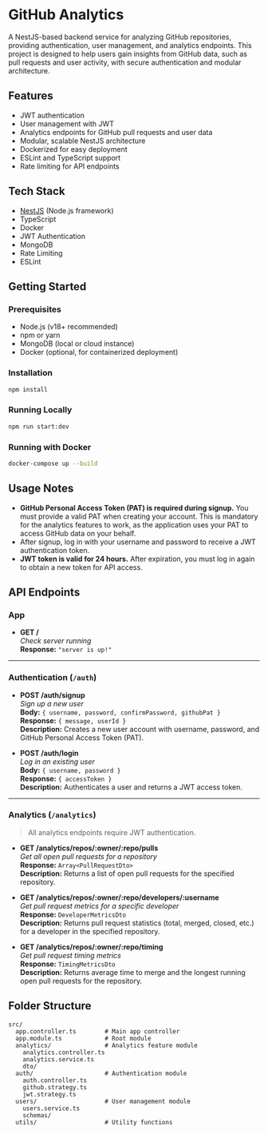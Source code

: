 # GitHub Analytics

A NestJS-based backend service for analyzing GitHub repositories, providing authentication, user management, and analytics endpoints. This project is designed to help users gain insights from GitHub data, such as pull requests and user activity, with secure authentication and modular architecture.

## Features
- JWT authentication
- User management with JWT
- Analytics endpoints for GitHub pull requests and user data
- Modular, scalable NestJS architecture
- Dockerized for easy deployment
- ESLint and TypeScript support
- Rate limiting for API endpoints

## Tech Stack
- [NestJS](https://nestjs.com/) (Node.js framework)
- TypeScript
- Docker
- JWT Authentication
- MongoDB
- Rate Limiting
- ESLint

## Getting Started

### Prerequisites
- Node.js (v18+ recommended)
- npm or yarn
- MongoDB (local or cloud instance)
- Docker (optional, for containerized deployment)

### Installation
```bash
npm install
```

### Running Locally
```bash
npm run start:dev
```

### Running with Docker
```bash
docker-compose up --build
```

## Usage Notes

- **GitHub Personal Access Token (PAT) is required during signup.** You must provide a valid PAT when creating your account. This is mandatory for the analytics features to work, as the application uses your PAT to access GitHub data on your behalf.
- After signup, log in with your username and password to receive a JWT authentication token.
- **JWT token is valid for 24 hours.** After expiration, you must log in again to obtain a new token for API access.

## API Endpoints

### App

- **GET /**  
  _Check server running_  
  **Response:** `"server is up!"`

---

### Authentication (`/auth`)

- **POST /auth/signup**  
  _Sign up a new user_  
  **Body:** `{ username, password, confirmPassword, githubPat }`  
  **Response:** `{ message, userId }`  
  **Description:** Creates a new user account with username, password, and GitHub Personal Access Token (PAT).

- **POST /auth/login**  
  _Log in an existing user_  
  **Body:** `{ username, password }`  
  **Response:** `{ accessToken }`  
  **Description:** Authenticates a user and returns a JWT access token.

---

### Analytics (`/analytics`)

> All analytics endpoints require JWT authentication.

- **GET /analytics/repos/:owner/:repo/pulls**  
  _Get all open pull requests for a repository_  
  **Response:** `Array<PullRequestDto>`  
  **Description:** Returns a list of open pull requests for the specified repository.

- **GET /analytics/repos/:owner/:repo/developers/:username**  
  _Get pull request metrics for a specific developer_  
  **Response:** `DeveloperMetricsDto`  
  **Description:** Returns pull request statistics (total, merged, closed, etc.) for a developer in the specified repository.

- **GET /analytics/repos/:owner/:repo/timing**  
  _Get pull request timing metrics_  
  **Response:** `TimingMetricsDto`  
  **Description:** Returns average time to merge and the longest running open pull requests for the repository.


## Folder Structure
```
src/
  app.controller.ts        # Main app controller
  app.module.ts            # Root module
  analytics/               # Analytics feature module
    analytics.controller.ts
    analytics.service.ts
    dto/
  auth/                    # Authentication module
    auth.controller.ts
    github.strategy.ts
    jwt.strategy.ts
  users/                   # User management module
    users.service.ts
    schemas/
  utils/                   # Utility functions
```
